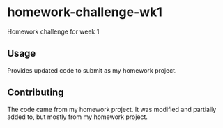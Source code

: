 # homework-challenge-wk1

Homework challenge for week 1

## Usage

Provides updated code to submit as my homework project. 

## Contributing

The code came from my homework project. It was modified and partially added to, but mostly 
from my homework project.


